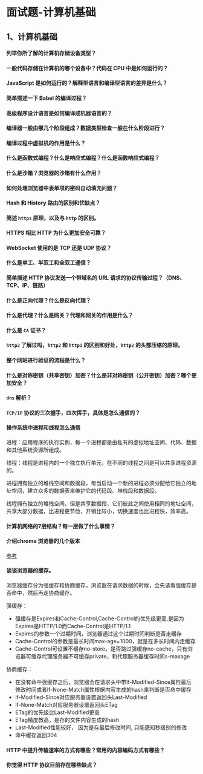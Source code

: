 # 面试题-计算机基础



## 1、计算机基础

#### 列举你所了解的计算机存储设备类型？



#### 一般代码存储在计算机的哪个设备中？代码在 CPU 中是如何运行的？



#### JavaScript 是如何运行的？解释型语言和编译型语言的差异是什么？



#### 简单描述一下 Babel 的编译过程？



#### 高级程序设计语言是如何编译成机器语言的？



#### 编译器一般由哪几个阶段组成？数据类型检查一般在什么阶段进行？



#### 编译过程中虚拟机的作用是什么？



#### 什么是函数式编程？什么是响应式编程？什么是函数响应式编程？



#### 什么是沙箱？浏览器的沙箱有什么作用？



#### 如何处理浏览器中表单项的密码自动填充问题？



#### Hash 和 History 路由的区别和优缺点？



#### 简述 `https` 原理，以及与 `http` 的区别。



#### HTTPS 相比 HTTP 为什么更加安全可靠？



#### WebSocket 使用的是 TCP 还是 UDP 协议？



#### 什么是单工、半双工和全双工通信？



#### 简单描述 HTTP 协议发送一个带域名的 URL 请求的协议传输过程？（DNS、TCP、IP、链路）



#### 什么是正向代理？什么是反向代理？



#### 什么是代理？什么是网关？代理和网关的作用是什么？



#### 什么是 `CA` 证书？



#### `http2` 了解过吗，`http2` 和 `http1` 的区别和好处，`http2` 的头部压缩的原理。



#### 整个网站进行验证的流程是什么？



#### 什么是对称密钥（共享密钥）加密？什么是非对称密钥（公开密钥）加密？哪个更加安全？



#### `dns` 解析？



#### `TCP/IP` 协议的三次握手，四次挥手，具体是怎么通信的？



#### 操作系统中进程和线程怎么通信

进程：应用程序的执行实例，每一个进程都是由私有的虚拟地址空间、代码、数据和其他系统资源所组成。

线程：线程是进程内的一个独立执行单元，在不同的线程之间是可以共享进程资源的。

进程拥有独立的堆栈空间和数据段，每当启动一个新的进程必须分配给它独立的地址空间，建立众多的数据表来维护它的代码段、堆栈段和数据段。

线程拥有独立的堆栈空间，但是共享数据段，它们彼此之间使用相同的地址空间，共享大部分数据，比进程更节俭，开销比较小，切换速度也比进程快，效率高。



#### 计算机网络的7层结构？每一层做了什么事情？



#### 介绍chrome 浏览器的几个版本

[参考](https://github.com/lgwebdream/FE-Interview/issues/11)



#### 谈谈浏览器的缓存。

浏览器缓存分为强缓存和协商缓存，浏览器在请求数据的时候，会先请看强缓存是否命中，然后再走协商缓存。

强缓存：

- 强缓存是Expires和Cache-Control,Cache-Control的优先级更高,是因为Expires是HTTP/1.0而Cache-Control是HTTP/1.1
- Expires的参数一个过期时间，浏览器通过这个过期时间判断是否走缓存
- Cache-Control的参数是最长时间max-age=1000，就是在多长时间内走缓存
- Cache-Control可设置不缓存no-store，是否跳过强缓存no-cache，只有浏览器可缓存代理服务器不可缓存private，和代理服务器缓存时间s-maxage

协商缓存：

- 在没有命中强缓存之后，浏览器会在请求头中带If-Modified-Since属性最后修改时间或者If-None-Match属性根据内容生成的hash来判断是否命中缓存
- If-Modified-Since对应服务器设置返回头Last-Modified
- If-None-Match对应服务器设置返回头ETag
- ETag的优先级比Last-Modified更高
- ETag精度教高，是存的文件内容生成的hash
- Last-Modified性能较好， 因为是存最后修改时间, 只能感知秒级别的修改
- 命中缓存返回304



#### HTTP 中提升传输速率的方式有哪些？常用的内容编码方式有哪些？



#### 你觉得 HTTP 协议目前存在哪些缺点？

